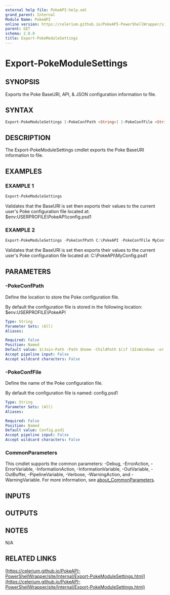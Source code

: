 ```yaml
---
external help file: PokeAPI-help.xml
grand_parent: Internal
Module Name: PokeAPI
online version: https://celerium.github.io/PokeAPI-PowerShellWrapper/site/Internal/Export-PokeModuleSettings.html
parent: GET
schema: 2.0.0
title: Export-PokeModuleSettings
---
```


# Export-PokeModuleSettings

## SYNOPSIS
Exports the Poke BaseURI, API, & JSON configuration information to file.

## SYNTAX

```powershell
Export-PokeModuleSettings [-PokeConfPath <String>] [-PokeConfFile <String>] [<CommonParameters>]
```

## DESCRIPTION
The Export-PokeModuleSettings cmdlet exports the Poke BaseURI information to file.

## EXAMPLES

### EXAMPLE 1
```powershell
Export-PokeModuleSettings
```

Validates that the BaseURI is set then exports their values
to the current user's Poke configuration file located at:
    $env:USERPROFILE\PokeAPI\config.psd1

### EXAMPLE 2
```powershell
Export-PokeModuleSettings -PokeConfPath C:\PokeAPI -PokeConfFile MyConfig.psd1
```

Validates that the BaseURI is set then exports their values
to the current user's Poke configuration file located at:
    C:\PokeAPI\MyConfig.psd1

## PARAMETERS

### -PokeConfPath
Define the location to store the Poke configuration file.

By default the configuration file is stored in the following location:
    $env:USERPROFILE\PokeAPI

```yaml
Type: String
Parameter Sets: (All)
Aliases:

Required: False
Position: Named
Default value: $(Join-Path -Path $home -ChildPath $(if ($IsWindows -or $PSEdition -eq 'Desktop'){"PokeAPI"}else{".PokeAPI"}) )
Accept pipeline input: False
Accept wildcard characters: False
```

### -PokeConfFile
Define the name of the Poke configuration file.

By default the configuration file is named:
    config.psd1

```yaml
Type: String
Parameter Sets: (All)
Aliases:

Required: False
Position: Named
Default value: Config.psd1
Accept pipeline input: False
Accept wildcard characters: False
```

### CommonParameters
This cmdlet supports the common parameters: -Debug, -ErrorAction, -ErrorVariable, -InformationAction, -InformationVariable, -OutVariable, -OutBuffer, -PipelineVariable, -Verbose, -WarningAction, and -WarningVariable. For more information, see [about_CommonParameters](http://go.microsoft.com/fwlink/?LinkID=113216).

## INPUTS

## OUTPUTS

## NOTES
N/A

## RELATED LINKS

[https://celerium.github.io/PokeAPI-PowerShellWrapper/site/Internal/Export-PokeModuleSettings.html](https://celerium.github.io/PokeAPI-PowerShellWrapper/site/Internal/Export-PokeModuleSettings.html)

